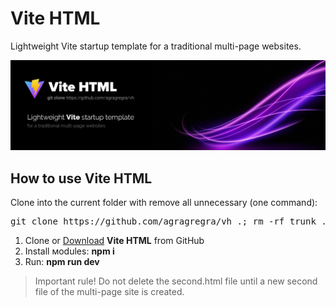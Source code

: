 <h1>Vite HTML</h1>

<p>Lightweight Vite startup template for a traditional multi-page websites.</p>

<p>
	<img src="https://raw.githubusercontent.com/agragregra/vite-html/master/src/assets/img/example/preview.jpg" alt="Start HTML Template">
</p>

<h2>How to use Vite HTML</h2>

<p>Clone into the current folder with remove all unnecessary (one command):</p>

<pre>git clone https://github.com/agragregra/vh .; rm -rf trunk .gitignore .git readme.md</pre>

<ol>
	<li>Clone or <a href="https://github.com/agragregra/vite-html/archive/master.zip">Download</a> <strong>Vite HTML</strong> from GitHub</li>
	<li>Install мodules: <strong>npm i</strong></li>
	<li>Run: <strong>npm run dev</strong></li>
</ol>

<blockquote>Important rule! Do not delete the second.html file until a new second file of the multi-page site is created.</blockquote>
